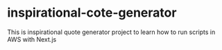 # inspirational-cote-generator
This is inspirational quote generator project to learn how to run scripts in AWS with Next.js 
